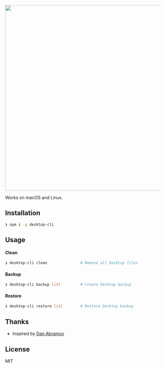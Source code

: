 <div align="center">
    <img src="https://user-images.githubusercontent.com/11808903/41185761-2b5ed776-6b8c-11e8-8e32-492bca437441.png" width="600" />
</div>

Works on macOS and Linux.

## Installation

```bash
❯ npm i -g desktop-cli
```

## Usage

#### Clean

```bash
❯ desktop-cli clean               # Remove all Desktop files
```

#### Backup

```bash
❯ desktop-cli backup [id]         # Create Desktop backup
```

#### Restore

```bash
❯ desktop-cli restore [id]        # Restore Desktop backup
```

## Thanks

* Inspired by [Dan Abramov](https://twitter.com/dan_abramov/status/958378195052630016)

## License

MIT
